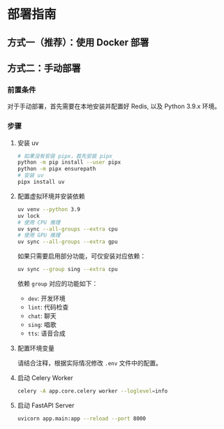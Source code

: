 # 部署指南

## 方式一（推荐）：使用 Docker 部署

## 方式二：手动部署

### 前置条件

对于手动部署，首先需要在本地安装并配置好 Redis, 以及 Python 3.9.x 环境。

### 步骤

1. 安装 uv

    ```bash
    # 如果没有安装 pipx，首先安装 pipx
    python -m pip install --user pipx
    python -m pipx ensurepath
    # 安装 uv
    pipx install uv
    ```

2. 配置虚拟环境并安装依赖

    ```bash
    uv venv --python 3.9
    uv lock
    # 使用 CPU 推理
    uv sync --all-groups --extra cpu
    # 使用 GPU 推理
    uv sync --all-groups --extra gpu
    ```

    如果只需要启用部分功能，可仅安装对应依赖：

    ```bash
    uv sync --group sing --extra cpu
    ```

    依赖 `group` 对应的功能如下：

    - `dev`: 开发环境
    - `lint`: 代码检查
    - `chat`: 聊天
    - `sing`: 唱歌
    - `tts`: 语音合成

3. 配置环境变量

    请结合注释，根据实际情况修改 `.env` 文件中的配置。

4. 启动 Celery Worker

    ```bash
    celery -A app.core.celery worker --loglevel=info
    ```

5. 启动 FastAPI Server

    ```bash
    uvicorn app.main:app --reload --port 8000
    ```
